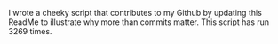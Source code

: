 I wrote a cheeky script that contributes to my Github by updating this ReadMe to illustrate why more than commits matter. This script has run 3269 times.